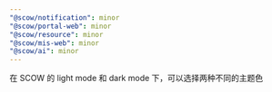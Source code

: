```yaml
---
"@scow/notification": minor
"@scow/portal-web": minor
"@scow/resource": minor
"@scow/mis-web": minor
"@scow/ai": minor
---
```


在 SCOW 的 light mode 和 dark mode 下，可以选择两种不同的主题色
